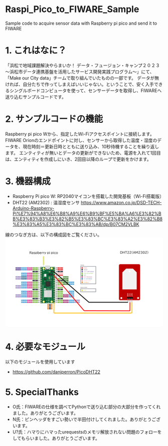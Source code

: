 # Raspi_Pico_to_FIWARE_Sample
 Sample code to acquire sensor data with Raspberry pi pico and send it to FIWARE

# 1. これはなに？
「浜松で地域課題解決やらまいか！ データ・フュージョン・キャンプ２０２３ ～浜松市データ連携基盤を活用したサービス開発実践プログラム～」にて、「Make our City data」チームで取り組んでいたものの一部です。
データが無ければ、自分たちで作ってしまえばいいじゃない。ということで、安く入手できるシングルボードコンピュータを使って、センサーデータを取得し、FIWAREへ送り込むサンプルコードです。

# 2. サンプルコードの機能
Raspberry pi pico Wから、指定したWi-Fiアクセスポイントに接続します。
FIWARE Orionのエンドポイントに対し、センサーから取得した温度・湿度のデータを、現在時刻＝更新日時とともに送り込み、10秒待機することを繰り返します。
エンティティが無いとデータの更新ができないため、電源を入れて1回目は、エンティティを作成しにいき、2回目以降のループで更新をかけます。

# 3. 機器構成
- Raspberry Pi pico W: RP2040マイコンを搭載した開発基板（Wi-Fi搭載版）
- DHT22 (AM2302) : 温湿度センサ
  https://www.amazon.co.jp/DSD-TECH-Arduino-Raspberry-Pi%E7%94%A8%E6%B8%A9%E6%B9%BF%E5%BA%A6%E3%82%BB%E3%83%B3%E3%82%B5%E3%83%BC%E3%83%A2%E3%82%B8%E3%83%A5%E3%83%BC%E3%83%AB/dp/B07CM2VLBK

線のつなぎ方は、以下の構成図をご覧ください。
![構成図](/構成図.png)

# 4. 必要なモジュール
以下のモジュールを使用しています
- https://github.com/danjperron/PicoDHT22

# 5. SpecialThanks
- O氏：FIWAREの仕様を調べてPythonで送り込む部分の大部分を作ってくれました。ありがとうございます。
- N氏：ピンヘッダをすごい勢いで半田付けしてくれました。ありがとうございます。
- U?氏：ハマりにハマったurequestsのメモリ解放されない問題のフォローをしてもらいました。ありがとうございます。
